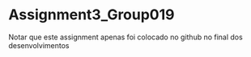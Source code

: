 # Assignment3_Group019

Notar que este assignment apenas foi colocado no github no final dos desenvolvimentos 
